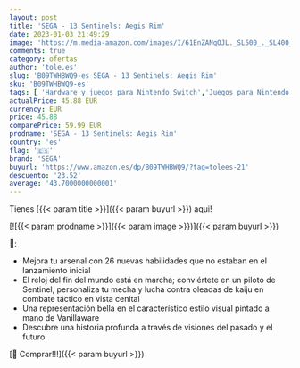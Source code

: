 ```yaml
---
layout: post
title: 'SEGA - 13 Sentinels: Aegis Rim'
date: 2023-01-03 21:49:29
image: 'https://m.media-amazon.com/images/I/61EnZANqOJL._SL500_._SL400_.jpg'
comments: true
category: ofertas
author: 'tole.es'
slug: 'B09TWHBWQ9-es SEGA - 13 Sentinels: Aegis Rim'
sku: 'B09TWHBWQ9-es'
tags: [ 'Hardware y juegos para Nintendo Switch','Juegos para Nintendo Switch','Videojuegos','sega','🇪🇸', ]
actualPrice: 45.88 EUR
currency: EUR
price: 45.88
comparePrice: 59.99 EUR
prodname: 'SEGA - 13 Sentinels: Aegis Rim'
country: 'es'
flag: '🇪🇸'
brand: 'SEGA'
buyurl: 'https://www.amazon.es/dp/B09TWHBWQ9/?tag=tolees-21'
descuento: '23.52'
average: '43.7000000000001'
---
```


Tienes [{{< param title >}}]({{< param buyurl >}}) aqui!

[![{{< param prodname >}}]({{< param image >}})]({{< param buyurl >}})

🔎:

- Mejora tu arsenal con 26 nuevas habilidades que no estaban en el lanzamiento inicial
- El reloj del fin del mundo está en marcha; conviértete en un piloto de Sentinel, personaliza tu mecha y lucha contra oleadas de kaiju en combate táctico en vista cenital
- Una representación bella en el característico estilo visual pintado a mano de Vanillaware
- Descubre una historia profunda a través de visiones del pasado y el futuro

[🛒 Comprar!!!]({{< param buyurl >}})
